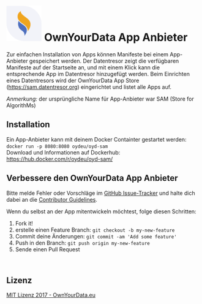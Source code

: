 # <img src="https://github.com/OwnYourData/oyd-sam/raw/master/app/assets/images/logo_grey.png" width="92"> OwnYourData App Anbieter    
Zur einfachen Installation von Apps können Manifeste bei einem App-Anbieter gespeichert werden. Der Datentresor zeigt die verfügbaren Manifeste auf der Startseite an, und mit einem Klick kann die entsprechende App im Datentresor hinzugefügt werden. Beim Einrichten eines Datentresors wird der OwnYourData App Store (https://sam.datentresor.org) eingerichtet und listet alle Apps auf.    

*Anmerkung:* der ursprüngliche Name für App-Anbieter war SAM (Store for AlgorithMs)

## Installation
Ein App-Anbieter kann mit deinem Docker Containter gestartet werden: `docker run -p 8080:8080 oydeu/oyd-sam`    
Download und Informationen auf Dockerhub: https://hub.docker.com/r/oydeu/oyd-sam/

## Verbessere den OwnYourData App Anbieter

Bitte melde Fehler oder Vorschläge im [GitHub Issue-Tracker](https://github.com/OwnYourData/oyd-sam/issues) und halte dich dabei an die [Contributor Guidelines](https://github.com/twbs/ratchet/blob/master/CONTRIBUTING.md).

Wenn du selbst an der App mitentwickeln möchtest, folge diesen Schritten:

1. Fork it!
2. erstelle einen Feature Branch: `git checkout -b my-new-feature`
3. Commit deine Änderungen: `git commit -am 'Add some feature'`
4. Push in den Branch: `git push origin my-new-feature`
5. Sende einen Pull Request

&nbsp;    

## Lizenz

[MIT Lizenz 2017 - OwnYourData.eu](https://raw.githubusercontent.com/OwnYourData/oyd-sam/master/LICENSE)
